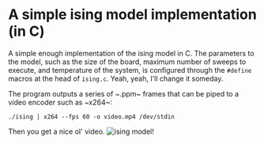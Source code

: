 # A simple ising model implementation (in C)
A simple enough implementation of the ising model in C. The parameters
to the model, such as the size of the board, maximum number of sweeps
to execute, and temperature of the system, is configured through the
`#define` macros at the head of `ising.c`. Yeah, yeah, I'll change it
someday.

The program outputs a series of ~.ppm~ frames that can be piped to a
video encoder such as ~x264~:

``` shell
./ising | x264 --fps 60 -o video.mp4 /dev/stdin
```

Then you get a nice ol' video.
![ising model!](video.gif)
